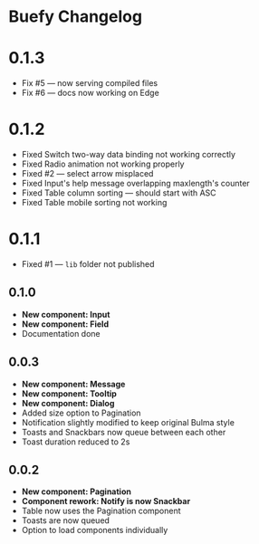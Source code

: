 # Buefy Changelog

# 0.1.3

* Fix #5 — now serving compiled files
* Fix #6 — docs now working on Edge

# 0.1.2

* Fixed Switch two-way data binding not working correctly
* Fixed Radio animation not working properly
* Fixed #2 — select arrow misplaced
* Fixed Input's help message overlapping maxlength's counter
* Fixed Table column sorting — should start with ASC
* Fixed Table mobile sorting not working

# 0.1.1

* Fixed #1 — ``lib`` folder not published

## 0.1.0

* **New component: Input**
* **New component: Field**
* Documentation done

## 0.0.3

* **New component: Message**
* **New component: Tooltip**
* **New component: Dialog**
* Added size option to Pagination
* Notification slightly modified to keep original Bulma style
* Toasts and Snackbars now queue between each other
* Toast duration reduced to 2s

## 0.0.2

* **New component: Pagination**
* **Component rework: Notify is now Snackbar**
* Table now uses the Pagination component
* Toasts are now queued
* Option to load components individually
